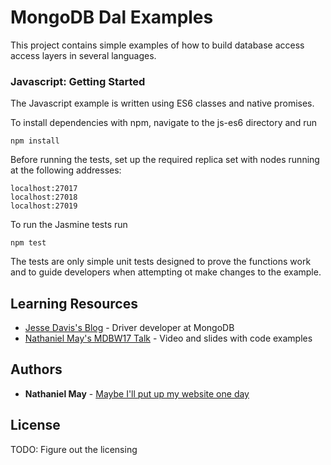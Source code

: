 # MongoDB Dal Examples

This project contains simple examples of how to build database access access layers in several languages.

### Javascript: Getting Started

The Javascript example is written using ES6 classes and native promises.

To install dependencies with npm, navigate to the js-es6 directory and run
```
npm install
```

Before running the tests, set up the required replica set with nodes running at the following addresses:
```
localhost:27017
localhost:27018
localhost:27019
``` 

To run the Jasmine tests run
```
npm test
```
The tests are only simple unit tests designed to prove the functions work and to guide developers when attempting ot make changes to the example.

## Learning Resources 

* [Jesse Davis's Blog](https://emptysqua.re/blog/how-to-write-resilient-mongodb-applications/) - Driver developer at MongoDB
* [Nathaniel May's MDBW17 Talk](https://explore.mongodb.com/developer/nathaniel-may) - Video and slides with code examples

## Authors

* **Nathaniel May** - [Maybe I'll put up my website one day](https://nathanielmay.com)

## License

TODO: Figure out the licensing
